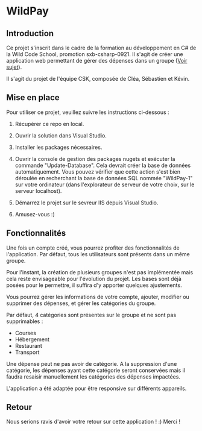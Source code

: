 # WildPay

## Introduction

Ce projet s'inscrit dans le cadre de la formation au développement en C# de la Wild Code School, promotion sxb-csharp-0921. Il s'agit de créer une application web permettant de gérer des dépenses dans un groupe ([Voir sujet](https://github.com/WildCodeSchool/2109-CSharp-Projet2-Subject)).

Il s'agit du projet de l'équipe CSK, composée de Cléa, Sébastien et Kévin.

## Mise en place

Pour utiliser ce projet, veuillez suivre les instructions ci-dessous :

1. Récupérer ce repo en local.

2. Ouvrir la solution dans Visual Studio.

3. Installer les packages nécessaires.

4. Ouvrir la console de gestion des packages nugets et exécuter la commande "Update-Database". Cela devrait créer la base de données automatiquement. Vous pouvez vérifier que cette action s'est bien déroulée en recherchant la base de données SQL nommée "WildPay-1" sur votre ordinateur (dans l'explorateur de serveur de votre choix, sur le serveur localhost).

5. Démarrez le projet sur le sevreur IIS depuis Visual Studio.

6. Amusez-vous :)

## Fonctionnalités

Une fois un compte créé, vous pourrez profiter des fonctionnalités de l'application. Par défaut, tous les utilisateurs sont présents dans un même groupe.

Pour l'instant, la création de plusieurs groupes n'est pas implémentée mais cela reste envisageable pour l'évolution du projet. Les bases sont déjà posées pour le permettre, il suffira d'y apporter quelques ajustements.

Vous pourrez gérer les informations de votre compte, ajouter, modifier ou supprimer des dépenses, et gérer les catégories du groupe.

Par défaut, 4 catégories sont présentes sur le groupe et ne sont pas supprimables :

- Courses
- Hébergement
- Restaurant
- Transport

Une dépense peut ne pas avoir de catégorie. A la suppression d'une catégorie, les dépenses ayant cette catégorie seront conservées mais il faudra resaisir manuellement les catégories des dépenses impactées.

L'application a été adaptée pour être responsive sur différents appareils.

## Retour

Nous serions ravis d'avoir votre retour sur cette application ! :)
Merci !
